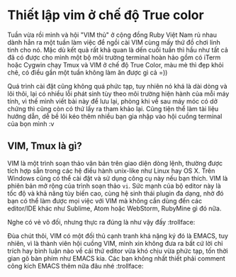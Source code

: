 # Thiết lập vim ở chế độ True color

Tuần vừa rồi mình và hội "VIM thủ" ở cộng đồng Ruby Việt Nam rủ nhau dành hẳn ra một tuần làm việc để ngồi cài VIM cùng mấy thứ đồ chơi linh tinh cho nó. Mặc dù kết quả rất khả quan là dến cuối tuần thì hầu như tất cả đã có được cho mình một bộ môi trường terminal hoàn hảo gồm có iTerm hoặc Cygwin chạy Tmux và VIM ở chế độ True Color, màu mè thì đẹp khỏi chê, có điều gần một tuần không làm ăn được gì cả =))

Quá trình cài đặt cũng không quá phức tạp, tuy nhiên nó khá là dài dòng và lôi thôi, lại có nhiều lỗi phát sinh tùy theo môi trường hiện hành của mỗi máy tính, vì thế mình viết bài này để lưu lại, phòng khi về sau máy móc có dở chứng thì cũng còn có thứ lấy ra tham khảo lại. Cũng tiện thể làm tài liệu hướng dẫn, dễ bề lôi kéo thêm nhiều bạn gia nhập vào hội cuồng terminal của bọn mình :v 

## VIM, Tmux là gì?

VIM là một trình soạn thảo văn bản trên giao diện dòng lệnh, thường được tích hợp sẵn trong các hệ điều hành unix-like như Linux hay OS X. Trên Windows cũng có thể cài đặt và sử dụng công cụ này nếu bạn thích. VIM là phiên bản mở rộng của trình soạn thảo `vi`. Sức mạnh của bộ editor này là tốc độ và khả năng tùy biến cao, cùng hệ sinh thái plugin đa dạng, nhờ đó bạn có thể làm được mọi việc với VIM mà không cần dùng đến các editor/IDE khác như Sublime, Atom hoặc WebStorm, RubyMine gì đó nữa.

Nghe có vẻ vô đối, nhưng thực ra đúng là như vậy đấy :trollface:

Đùa chút thôi, VIM có một đối thủ cạnh tranh khá nặng ký đó là EMACS, tuy nhiên, vì là thành viên hội cuồng VIM, mình xin không đưa ra bất cứ lời chỉ trích hay bình luận nào về cái thứ editor vừa khó chịu vừa phức tạp, tốn thời gian gõ bàn phím như EMACS kia. Các bạn không nhất thiết phải comment công kích EMACS thêm nữa đâu nhé :trollface:


